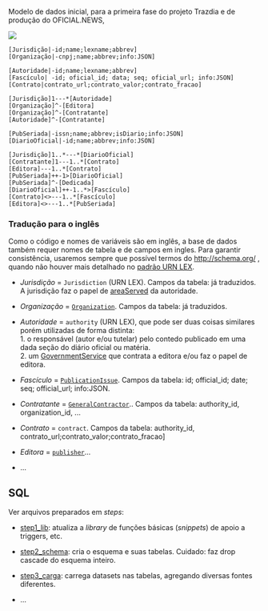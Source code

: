 Modelo de dados inicial, para a primeira fase do projeto Trazdia e de produção do OFICIAL.NEWS,

![ [](https://yuml.me/980f72f2) ](https://yuml.me/980f72f2)

```
[Jurisdição|-id;name;lexname;abbrev]
[Organização|-cnpj;name;abbrev;info:JSON]

[Autoridade|-id;name;lexname;abbrev]
[Fascículo| -id; oficial_id; data; seq; oficial_url; info:JSON]
[Contrato|contrato_url;contrato_valor;contrato_fracao]

[Jurisdição]1---*[Autoridade]
[Organização]^-[Editora]
[Organização]^-[Contratante]
[Autoridade]^-[Contratante]

[PubSeriada|-issn;name;abbrev;isDiario;info:JSON]
[DiarioOficial|-id;name;abbrev;info:JSON]

[Jurisdição]1..*---*[DiarioOficial]
[Contratante]1---1..*[Contrato]
[Editora]---1..*[Contrato]
[PubSeriada]++-1>[DiarioOficial]
[PubSeriada]^-[Dedicada]
[DiarioOficial]++-1..*>[Fascículo]
[Contrato]<>---1..*[Fascículo]
[Editora]<>---1..*[PubSeriada]
```

### Tradução para o inglês

Como o código e nomes de variáveis são em inglês, a base de dados também requer nomes de tabela e de campos em ingles. Para garantir consistência, usaremos sempre que possível termos do http://schema.org/ , quando não houver mais detalhado no  [padrão URN LEX](https://datatracker.ietf.org/doc/draft-spinosa-urn-lex/).


* _Jurisdição_ = `Jurisdiction` (URN LEX). Campos da tabela: já traduzidos.<br/> A jurisdição faz o papel de [areaServed](http://schema.org/areaServed) da autoridade.

* _Organização_ = [`Organization`](http://schema.org/Organization). Campos da tabela: já traduzidos.

* _Autoridade_ = `authority` (URN LEX), que pode ser duas coisas similares porém utilizadas de forma distinta:<br> 1. o responsável (autor e/ou tutelar) pelo contedo publicado em uma dada seção do diário oficial ou matéria. <br/>2. um [GovernmentService](http://schema.org/GovernmentService) que contrata a editora e/ou faz o papel de editora.

* _Fascículo_ = [`PublicationIssue`](http://schema.org/PublicationIssue). Campos da tabela: id; official_id; date; seq; official_url; info:JSON.

* _Contratante_ = [`GeneralContractor`](http://schema.org/GeneralContractor).. Campos da tabela: authority_id, organization_id, ...

* _Contrato_ = `contract`. Campos da tabela: authority_id, contrato_url;contrato_valor;contrato_fracao]

* _Editora_ = [`publisher`](http://schema.org/publisher)...

* ...


## SQL

Ver arquivos preparados em *steps*:

* [step1_lib](step1_lib.sql): atualiza a *library* de funções básicas (*snippets*) de apoio a triggers, etc.

* [step2_schema](step2_schema.sql): cria o esquema e suas tabelas. Cuidado: faz drop cascade do esquema inteiro.

* [step3_carga](step3_carga.sql): carrega datasets nas tabelas, agregando diversas fontes diferentes.


* ...


